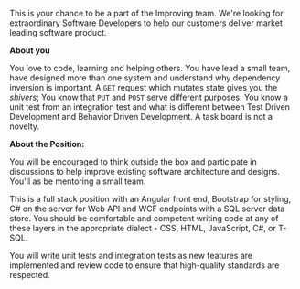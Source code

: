 This is your chance to be a part of the Improving team. We're looking for extraordinary Software Developers to help our customers deliver market leading software product.

**About you**

You love to code, learning and helping others. You have lead a small team, have designed more than one system and understand why dependency inversion is important. A `GET` request which mutates state gives you the *shivers*; You know that `PUT` and `POST` serve different purposes. You know a unit test from an integration test and what is different between Test Driven Development and Behavior Driven Development. A task board is not a novelty.

**About the Position:**

You will be encouraged to think outside the box and participate in discussions to help improve existing software architecture and designs. You'll as be mentoring a small team.

This is a full stack position with an Angular front end, Bootstrap for styling, C# on the server for Web API and WCF endpoints with a SQL server data store. You should be comfortable and competent writing code at any of these layers in the appropriate dialect - CSS, HTML, JavaScript, C#, or T-SQL.

You will write unit tests and integration tests as new features are implemented and review code to ensure that high-quality standards are respected.
